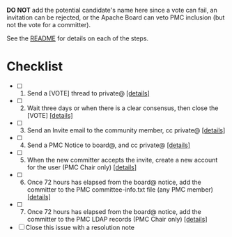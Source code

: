 **DO NOT** add the potential candidate's name here since a vote can fail, an invitation can be rejected, or the Apache Board can veto PMC inclusion (but not the vote for a committer).

See the [README](../README.md) for details on each of the steps.

# Checklist

- [ ] 1. Send a [VOTE] thread to private@ [[details]](../README.md#1-send-a-vote-thread-to-private)
- [ ] 2. Wait three days or when there is a clear consensus, then close the [VOTE] [[details]](../README.md#2-wait-three-days-or-when-there-is-a-clear-consensus-then-close-the-vote)
- [ ] 3. Send an Invite email to the community member, cc private@ [[details]](../README.md#3-send-an-invite-email-to-the-community-member-cc-private)
- [ ] 4. Send a PMC Notice to board@, and cc private@ [[details]](../README.md#4-send-a-pmc-notice-to-board-and-cc-private)
- [ ] 5. When the new committer accepts the invite, create a new account for the user (PMC Chair only) [[details]](../README.md#5-when-the-new-committer-accepts-the-invite-create-a-new-account-for-the-user-pmc-chair-only)
- [ ] 6. Once 72 hours has elapsed from the board@ notice, add the committer to the PMC committee-info.txt file (any PMC member) [[details]](../README.md#6-once-72-hours-has-elapsed-from-the-board-notice-add-the-committer-to-the-pmc-committee-infotxt-file-any-pmc-member)
- [ ] 7. Once 72 hours has elapsed from the board@ notice, add the committer to the PMC LDAP records (PMC Chair only) [[details]](../README.md#7-once-72-hours-has-elapsed-from-the-board-notice-add-the-committer-to-the-pmc-ldap-records-pmc-chair-only)
- [ ] Close this issue with a resolution note
